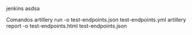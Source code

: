 jenkins
asdsa

Comandos 
artillery run -o test-endpoints.json test-endpoints.yml
artillery report -o test-endpoints.html test-endpoints.json
